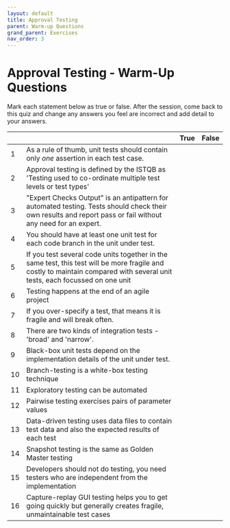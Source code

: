 ```yaml
---
layout: default
title: Approval Testing
parent: Warm-up Questions
grand_parent: Exercises
nav_order: 3
---
```


# Approval Testing - Warm-Up Questions

Mark each statement below as true or false. After the session, come back to this quiz and change any answers you feel are incorrect and add detail to your answers.


|   |                                                                                                                           |True|False|
|---|---------------------------------------------------------------------------------------------------------------------------|----|-----|
|  1| As a rule of thumb, unit tests should contain only _one_ assertion in each test case. |    |     |
|  2| Approval testing is defined by the ISTQB as 'Testing used to co-ordinate multiple test levels or test types' |    |     |
|  3| "Expert Checks Output" is an antipattern for automated testing. Tests should check their own results and report pass or fail without any need for an expert. |    |     |
|  4| You should have at least one unit test for each code branch in the unit under test. |    |     |
|  5| If you test several code units together in the same test, this test will be more fragile and costly to maintain compared with several unit tests, each focussed on one unit |    |     |
|  6| Testing happens at the end of an agile project |    |     |
|  7| If you over-specify a test, that means it is fragile and will break often. |    |     |
|  8| There are two kinds of integration tests - 'broad' and 'narrow'. |    |     |
|  9| Black-box unit tests depend on the implementation details of the unit under test. |    |     |
| 10| Branch-testing is a white-box testing technique |    |     |
| 11| Exploratory testing can be automated |    |     |
| 12| Pairwise testing exercises pairs of parameter values |    |     |
| 13| Data-driven testing uses data files to contain test data and also the expected results of each test |    |     |
| 14| Snapshot testing is the same as Golden Master testing |    |     |
| 15| Developers should not do testing, you need testers who are independent from the implementation  |    |     |
| 16| Capture-replay GUI testing helps you to get going quickly but generally creates fragile, unmaintainable test cases |    |     |



